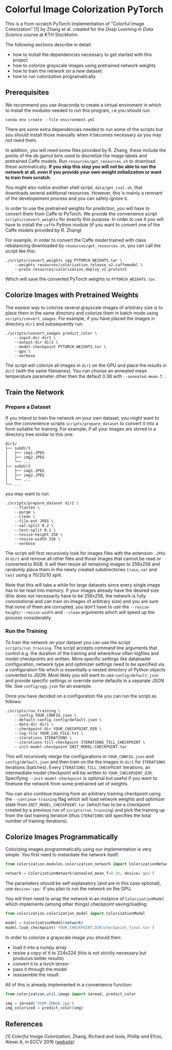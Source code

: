# Colorful Image Colorization PyTorch

This is a from-scratch PyTorch implementation of "Colorful Image Colorization"
[1] by Zhang et al. created for the _Deep Learning in Data Science_ course at
KTH Stockholm.

The following sections describe in detail:
* how to install the dependencies necessary to get started with this project
* how to colorize grayscale images using pretrained network weights
* how to train the network on a new dataset
* how to run colorization programatically

## Prerequisites

We recommend you use Anaconda to create a virtual enviroment in which to
install the modules needed to run this program, i.e you should run:

```
conda env create --file environment.yml
```

There are some extra dependencies needed to run some of the scripts but you
should install those manually when it becomes necessary as you may not need
them.

In addition, you will need some files provided by R. Zhang, these include the
points of the ab gamut bins used to discretize the image labels and pretrained
Caffe models. Run `resources/get_resources.sh` to download these automatically.
**If you skip this step you will not be able to run the network at all, even if
you provide your own weight initialization or want to train from scratch**.

You might also notice another shell script, `data/get_cval.sh`, that downloads
several additional resources. However, this is mainly a remnant of the
developement process and you can safely ignore it.

In order to use the pretrained weights for prediction, you will have to convert
them from Caffe to PyTorch. We provide the convenience script
`scripts/convert_weights` for exactly this purpose. In order to use it you will
have to install the `caffe` Python module (if you want to convert one of the
Caffe models provided by R. Zhang)

For example, in order to convert the Caffe model trained with class rebalancing
downloaded by `resources/get_resources.sh`, you can call the script like this:


```
./scripts/convert_weights vgg PYTORCH_WEIGHTS.tar \
	--weights resources/colorization_release_v2.caffemodel \
	--proto resources/colorization_deploy_v2.prototxt
```

Which will save the converted PyTorch weights to `PYTORCH_WEIGHTS.tar`.

## Colorize Images with Pretrained Weights

The easiest way to colorize several grayscale images of arbitrary size is to
place them in the same directory and colorize them in batch mode using
`scripts/convert_images`. For example, if you have placed the images in
directory `dir1` and subsequently run:

```
./scripts/convert_images predict_color \
    --input-dir dir1 \
    --output-dir dir2 \
    --model-checkpoint PYTORCH_WEIGHTS.tar \
    --gpu \
    --verbose
```

The script will colorize all images in `dir1` on the GPU and place the results
in `dir2` (with the same filenames). You can choose an annealed mean
temperature parameter other then the default 0.38 with `--annealed-mean-T`. .

## Train the Network

### Prepare a Dataset

If you intend to train the network on your own dataset, you might want to use
the convenience scripts `scripts/prepare_dataset` to convert it into a form
suitable for training. For example, if all your images are stored in a
directory tree similar to this one:

```
dir1/
├── subdir1
│   ├── img1.JPEG
│   ├── img2.JPEG
│   └── ...
├── subdir2
│   ├── img1.JPEG
│   ├── img2.JPEG
│   └── ...
└── ...

```

you may want to run:

```
./scripts/prepare_dataset dir1 \
    --flatten \
    --purge \
    --clean \
    --file-ext JPEG \
    --val-split 0.2 \
    --test-split 0.1 \
    --resize-height 256 \
    --resize-width 256 \
    --verbose
```

The script will first recursively look for images files with the extension
`.JPEG` in `dir1` and remove all other files and those images that cannot be
read or converted to RGB. It will then resize all remaining images to 256x256
and randomly place them in the newly created subdirectories `train`, `val` and
`test` using a 70/20/10 split.

Note that this will take a while for large datasets since every single image
has to be read into memory. If your images already have the desired size (this
does not necessarily have to be 256x256, the network is fully convolutional and
can train on images of arbitrary size) and you are sure that none of them are
corrupted, you don't have to use the `--resize-height/--resize-width` and
`--clean` arguments which will speed up the process considerably.

### Run the Training

To train the network on your dataset you can use the script
`scripts/run_training`. The script accepts command line arguments that control
e.g. the duration of the training and where/how often logfiles and model
checkpoints are written. More specific settings like dataloader configuration,
network type and optimizer settings need to be specified via a configuration
file which is essentially a nested directory of Python objects converted to
JSON. Most likely you will want to use `config/default.json` and provide
specific settings or override some defaults in a separate JSON file. See
`config/vgg.json` for an example.

Once you have decided on a configuration file you can run the script as follows:

```
./scripts/run_training \
    --config YOUR_CONFIG.json \
    --default-config config/default.json \
    --data-dir dir1 \
    --checkpoint-dir YOUR_CHECKPOINT_DIR \
    --log-file YOUR_LOG_FILE.txt \
    --iterations ITERATIONS \
    --iterations-till-checkpoint ITERATIONS_TILL_CHECKPOINT \
    --init-model-checkpoint INIT_MODEL-CHECKPOINT.tar
```

This will recursively merge the configurations in `YOUR_CONFIG.json` and
`config/default.json` and then train on the the images in `dir1` for
`ITERATIONS` iterations (batches). Every `ITERATIONS_TILL_CHECKPOINT`
iterations, an intermediate model checkpoint will be written to
`YOUR_CHECKPOINT_DIR`. Specifying `--init-model-checkpoint` is optional but
useful if you want to finetune the network from some pretrained set of weights.

You can also continue training from an arbitrary training checkpoint using the
`--continue-training` flag which will load network weights and optimizer state
from `INIT_MODEL_CHECKPOINT.tar` (which has to be a checkpoint created by a
previous run of `scripts/run_training`) and pick the training up from the last
training iteration (thus `ITERATIONS` still specifies the total number of
training iterations).

## Colorize Images Programmatically

Colorizing images programmatically using our implementation is very simple. You
first need to instantiate the network itself:

```python
from colorization.modules.colorization_network import ColorizationNetwork

network = ColorizationNetwork(annealed_mean_T=0.38, device='gpu')
```

The parameters should be self explanatory (and are in this case optional), use
`device='cpu'` if you plan to run the network on the GPU.

You will then need to wrap the network in an instance of `ColorizationModel`
which implements (among other things) checkpoint saving/loading:

```python
from colorization.colorization_model import ColorizationModel

model = ColorizationModel(network)
model.load_checkpoint('YOUR_CHECKPOINT_DIR/checkpoint_final.tar')
```

In order to colorize a grayscale image you should then:
* load it into a numpy array
* resize a copy of it to 224x224 (this is not strictly necessary but produces
  better results)
* convert it to a torch tensor
* pass it through the model
* reassemble the result

All of this is already implemented in a convenience function:

```python
from colorization.util.image import imread, predict_color

img = imread('YOUR_IMAGE.jpg')
img_colorized = predict_color(img)
```

## References

[1] *Colorful Image Colorization*, Zhang, Richard and Isola, Phillip and Efros,
Alexei A, in ECCV 2016
([website](https://richzhang.github.io/colorization/))
